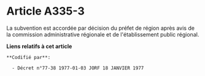 # Article A335-3

La subvention est accordée par décision du préfet de région après avis de la commission administrative régionale et de
l'établissement public régional.

**Liens relatifs à cet article**

	**Codifié par**:

	  - Décret n°77-38 1977-01-03 JORF 18 JANVIER 1977

